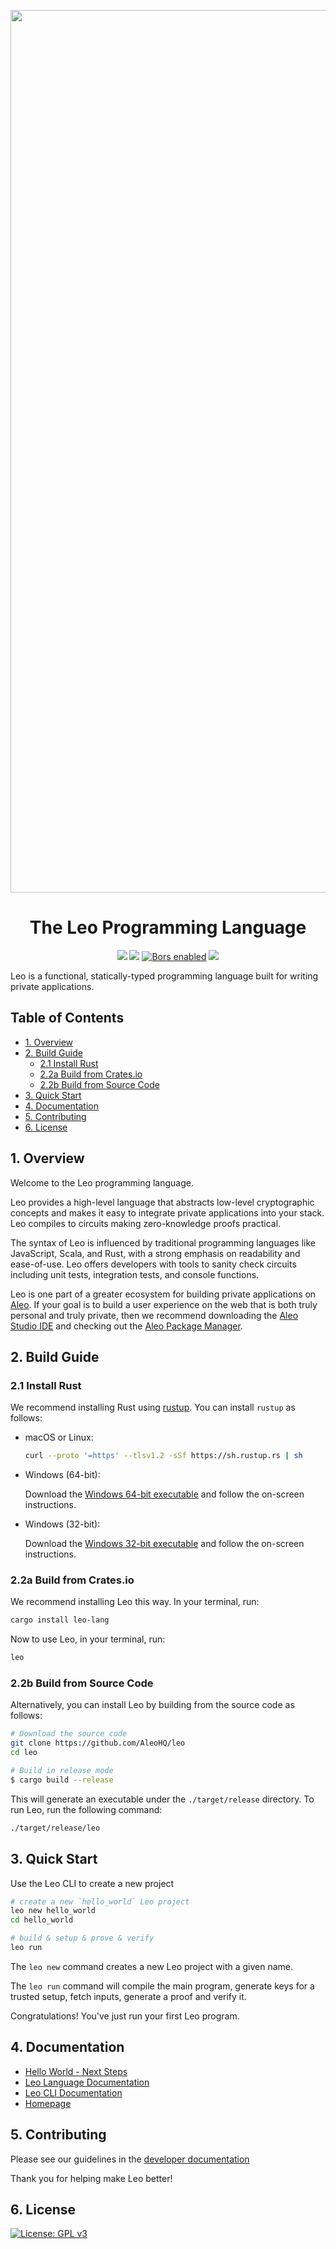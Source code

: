 <p align="center">
    <img width="1412" src="https://cdn.aleo.org/leo/banner.png">
</p>

<h1 align="center">The Leo Programming Language</h1>

<p align="center">
    <a href="https://github.com/AleoHQ/leo/actions"><img src="https://github.com/AleoHQ/leo/workflows/CI/badge.svg"></a>
    <a href="https://codecov.io/gh/AleoHQ/leo"><img src="https://codecov.io/gh/AleoHQ/leo/branch/master/graph/badge.svg?token=S6MWO60SYL"/></a>
    <a href="https://app.bors.tech/repositories/31738"><img src="https://bors.tech/images/badge_small.svg" alt="Bors enabled"></a>
    <a href="https://discord.gg/TTexWvt"><img src="https://img.shields.io/discord/700454073459015690?logo=discord"/></a>
</p>

Leo is a functional, statically-typed programming language built for writing private applications.

## <a name='TableofContents'></a>Table of Contents

* [1. Overview](#1-overview)
* [2. Build Guide](#2-build-guide)
    * [2.1 Install Rust](#21-install-rust)
    * [2.2a Build from Crates.io](#22a-build-from-cratesio)
    * [2.2b Build from Source Code](#22b-build-from-source-code)
* [3. Quick Start](#3-quick-start)
* [4. Documentation](#4-documentation)
* [5. Contributing](#5-contributing)
* [6. License](#6-license)


## 1. Overview

Welcome to the Leo programming language.

Leo provides a high-level language that abstracts low-level cryptographic concepts and makes it easy to 
integrate private applications into your stack. Leo compiles to circuits making zero-knowledge proofs practical.

The syntax of Leo is influenced by traditional programming languages like JavaScript, Scala, and Rust, with a strong emphasis on readability and ease-of-use.
Leo offers developers with tools to sanity check circuits including unit tests, integration tests, and console functions.

Leo is one part of a greater ecosystem for building private applications on [Aleo](https://aleo.org/). If your goal is to build a user experience
on the web that is both truly personal and truly private, then we recommend downloading the [Aleo Studio IDE](https://aleo.studio/)
and checking out the [Aleo Package Manager](https://aleo.pm/).

## 2. Build Guide

### 2.1 Install Rust

We recommend installing Rust using [rustup](https://www.rustup.rs/). You can install `rustup` as follows:

- macOS or Linux:
  ```bash
  curl --proto '=https' --tlsv1.2 -sSf https://sh.rustup.rs | sh
  ```

- Windows (64-bit):  
  
  Download the [Windows 64-bit executable](https://win.rustup.rs/x86_64) and follow the on-screen instructions.

- Windows (32-bit):  
  
  Download the [Windows 32-bit executable](https://win.rustup.rs/i686) and follow the on-screen instructions.

### 2.2a Build from Crates.io

We recommend installing Leo this way. In your terminal, run:

```bash
cargo install leo-lang
```

Now to use Leo, in your terminal, run:
```bash
leo
```
 
### 2.2b Build from Source Code

Alternatively, you can install Leo by building from the source code as follows:

```bash
# Download the source code
git clone https://github.com/AleoHQ/leo
cd leo

# Build in release mode
$ cargo build --release
```

This will generate an executable under the `./target/release` directory. To run Leo, run the following command:
```bash
./target/release/leo
```

## 3. Quick Start

Use the Leo CLI to create a new project

```bash
# create a new `hello_world` Leo project
leo new hello_world
cd hello_world

# build & setup & prove & verify
leo run
```

The `leo new` command creates a new Leo project with a given name.

The `leo run` command will compile the main program, generate keys for a trusted setup, fetch inputs, generate a proof and verify it.

Congratulations! You've just run your first Leo program.

## 4. Documentation

* [Hello World - Next Steps](https://developer.aleo.org/developer/getting_started/hello_world)
* [Leo Language Documentation](https://developer.aleo.org/developer/language/layout)
* [Leo CLI Documentation](https://developer.aleo.org/developer/cli/new)
* [Homepage](https://developer.aleo.org/developer/getting_started/overview)

## 5. Contributing
 
Please see our guidelines in the [developer documentation](https://developer.aleo.org/developer/additional_material/contributing)

Thank you for helping make Leo better!

## 6. License 
[![License: GPL v3](https://img.shields.io/badge/License-GPLv3-blue.svg)](./LICENSE.md)
